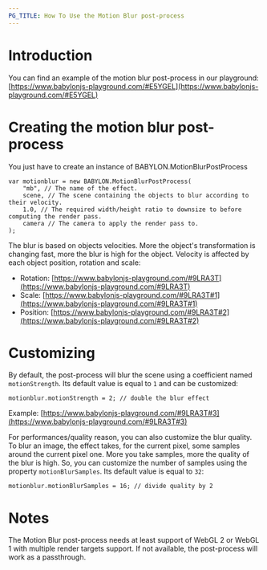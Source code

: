 ```yaml
---
PG_TITLE: How To Use the Motion Blur post-process
---
```


# Introduction
You can find an example of the motion blur post-process in our playground: [https://www.babylonjs-playground.com/#E5YGEL](https://www.babylonjs-playground.com/#E5YGEL)

# Creating the motion blur post-process

You just have to create an instance of BABYLON.MotionBlurPostProcess
```
var motionblur = new BABYLON.MotionBlurPostProcess(
    "mb", // The name of the effect.
    scene, // The scene containing the objects to blur according to their velocity.
    1.0, // The required width/height ratio to downsize to before computing the render pass.
    camera // The camera to apply the render pass to.
);
```

The blur is based on objects velocities. More the object's transformation is changing fast, more the blur is high for the object. Velocity is affected by each object position, rotation and scale:
- Rotation: [https://www.babylonjs-playground.com/#9LRA3T](https://www.babylonjs-playground.com/#9LRA3T)
- Scale: [https://www.babylonjs-playground.com/#9LRA3T#1](https://www.babylonjs-playground.com/#9LRA3T#1)
- Position: [https://www.babylonjs-playground.com/#9LRA3T#2](https://www.babylonjs-playground.com/#9LRA3T#2)

# Customizing
By default, the post-process will blur the scene using a coefficient named `motionStrength`. Its default value is equal to `1` and can be customized:
```
motionblur.motionStrength = 2; // double the blur effect
```
Example: [https://www.babylonjs-playground.com/#9LRA3T#3](https://www.babylonjs-playground.com/#9LRA3T#3)

For performances/quality reason, you can also customize the blur quality. To blur an image, the effect
takes, for the current pixel, some samples around the current pixel one. More you take samples, more the quality of the blur is high. So, you can customize the number of samples using the property `motionBlurSamples`. Its default value is equal to `32`:
```
motionblur.motionBlurSamples = 16; // divide quality by 2
```

# Notes
The Motion Blur post-process needs at least support of WebGL 2 or WebGL 1 with multiple render targets support. If not available, the post-process will work as a passthrough.
